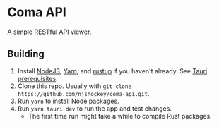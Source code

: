 # Coma API

A simple RESTful API viewer.

## Building

1. Install [NodeJS](https://nodejs.org/en/download),
   [Yarn](https://yarnpkg.com/getting-started/install), and
   [rustup](https://www.rust-lang.org/tools/install) if you haven't already.
   See [Tauri prerequisites](https://tauri.app/v1/guides/getting-started/prerequisites).
2. Clone this repo. Usually with `git clone https://github.com/njshockey/coma-api.git`.
3. Run `yarn` to install Node packages.
4. Run `yarn tauri dev` to run the app and test changes.
   - The first time run might take a while to compile Rust packages.
